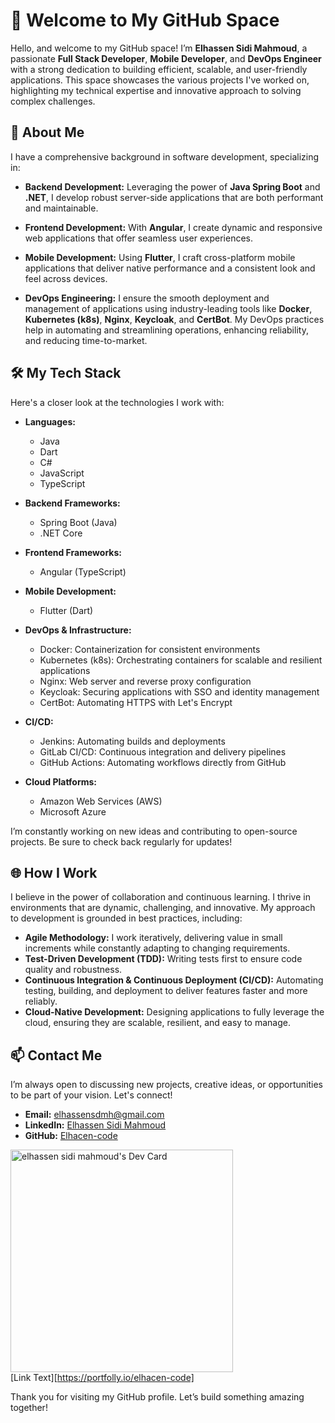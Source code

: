 # 👋 Welcome to My GitHub Space

Hello, and welcome to my GitHub space! I’m **Elhassen Sidi Mahmoud**, a passionate **Full Stack Developer**, **Mobile Developer**, and **DevOps Engineer** with a strong dedication to building efficient, scalable, and user-friendly applications. This space showcases the various projects I've worked on, highlighting my technical expertise and innovative approach to solving complex challenges.

## 🌟 About Me

I have a comprehensive background in software development, specializing in:

- **Backend Development:** Leveraging the power of **Java Spring Boot** and **.NET**, I develop robust server-side applications that are both performant and maintainable.
  
- **Frontend Development:** With **Angular**, I create dynamic and responsive web applications that offer seamless user experiences.

- **Mobile Development:** Using **Flutter**, I craft cross-platform mobile applications that deliver native performance and a consistent look and feel across devices.

- **DevOps Engineering:** I ensure the smooth deployment and management of applications using industry-leading tools like **Docker**, **Kubernetes (k8s)**, **Nginx**, **Keycloak**, and **CertBot**. My DevOps practices help in automating and streamlining operations, enhancing reliability, and reducing time-to-market.

## 🛠️ My Tech Stack

Here's a closer look at the technologies I work with:

- **Languages:** 
  - Java
  - Dart
  - C#
  - JavaScript
  - TypeScript

- **Backend Frameworks:**
  - Spring Boot (Java)
  - .NET Core

- **Frontend Frameworks:**
  - Angular (TypeScript)
  
- **Mobile Development:**
  - Flutter (Dart)

- **DevOps & Infrastructure:**
  - Docker: Containerization for consistent environments
  - Kubernetes (k8s): Orchestrating containers for scalable and resilient applications
  - Nginx: Web server and reverse proxy configuration
  - Keycloak: Securing applications with SSO and identity management
  - CertBot: Automating HTTPS with Let's Encrypt

- **CI/CD:**
  - Jenkins: Automating builds and deployments
  - GitLab CI/CD: Continuous integration and delivery pipelines
  - GitHub Actions: Automating workflows directly from GitHub

- **Cloud Platforms:**
  - Amazon Web Services (AWS)
  - Microsoft Azure

I’m constantly working on new ideas and contributing to open-source projects. Be sure to check back regularly for updates!

## 🌐 How I Work

I believe in the power of collaboration and continuous learning. I thrive in environments that are dynamic, challenging, and innovative. My approach to development is grounded in best practices, including:

- **Agile Methodology:** I work iteratively, delivering value in small increments while constantly adapting to changing requirements.
- **Test-Driven Development (TDD):** Writing tests first to ensure code quality and robustness.
- **Continuous Integration & Continuous Deployment (CI/CD):** Automating testing, building, and deployment to deliver features faster and more reliably.
- **Cloud-Native Development:** Designing applications to fully leverage the cloud, ensuring they are scalable, resilient, and easy to manage.

## 📫 Contact Me

I’m always open to discussing new projects, creative ideas, or opportunities to be part of your vision. Let's connect!

- **Email:** [elhassensdmh@gmail.com](mailto:elhassensdmh@gmail.com)
- **LinkedIn:** [Elhassen Sidi Mahmoud](https://www.linkedin.com/in/elhassen-sidi-mahmoud)
- **GitHub:** [Elhacen-code](https://github.com/Elhacen-code)

<a href="https://app.daily.dev/elhassen"><img src="https://api.daily.dev/devcards/v2/lYhxzc4VixB70EbofxTes.png?type=default&r=c8d" width="356" alt="elhassen sidi mahmoud's Dev Card"/></a>       
[Link Text][https://portfolly.io/elhacen-code]

Thank you for visiting my GitHub profile. Let’s build something amazing together!
